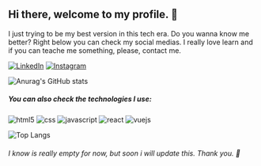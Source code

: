 ## Hi there, welcome to my profile. 👋
I just trying to be my best version in this tech era. Do you wanna know me better? Right below you can check my social medias. I really love learn and if you can teache me something, please, contact me.

[![LinkedIn](https://img.shields.io/badge/LinkedIn-0A66C2.svg?style=for-the-badge&logo=LinkedIn&logoColor=white)](https://www.linkedin.com/in/gabriel-kaegso-paliano-5744bb190/)
[![Instagram](https://img.shields.io/badge/Instagram-E4405F?style=for-the-badge&logo=instagram&logoColor=white)](https://www.instagram.com/gpaliano/) 

![Anurag's GitHub stats](https://github-readme-stats.vercel.app/api?username=gabrielpaliano&show_icons=true&theme=vision-friendly-dark)

##### You can also check the technologies I use:
<div style="display: inline-block">
<img align="center" alt="html5" src="https://img.shields.io/badge/HTML-239120?style=for-the-badge&logo=html5&logoColor=white" />
<img align="center" alt="css" src="https://img.shields.io/badge/CSS3-1572B6?style=for-the-badge&logo=css3&logoColor=white" />
<img align="center" alt="javascript" src="https://img.shields.io/badge/JavaScript-F7DF1E?style=for-the-badge&logo=javascript&logoColor=black" />
<img align="center" alt="react" src="https://img.shields.io/badge/React-20232A?style=for-the-badge&logo=react&logoColor=61DAFB" />
<img align="center" alt="vuejs" src="https://img.shields.io/badge/Vue.js-4FC08D.svg?style=for-the-badge&logo=vuedotjs&logoColor=white" />
<p></p>

![Top Langs](https://github-readme-stats.vercel.app/api/top-langs/?username=gabrielpaliano&hide_progress=true&theme=vision-friendly-dark)

###### I know is really empty for now, but soon i will update this. Thank you. 🫶
